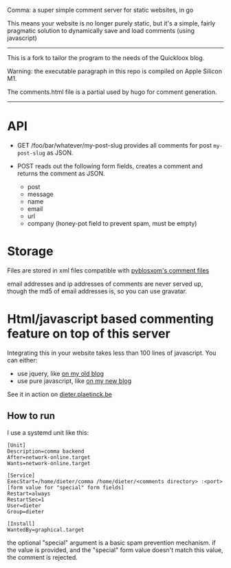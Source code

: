 Comma: a super simple comment server for static websites, in go

This means your website is no longer purely static, but it's a simple, fairly pragmatic solution to dynamically save and load comments (using javascript)

******************
This is a fork to tailor the program to the needs of the Quickloox blog.

Warning: the executable paragraph in this repo is compiled on Apple Silicon M1.

The comments.html file is a partial used by hugo for comment generation.
*******************

# API

* GET /foo/bar/whatever/my-post-slug
  provides all comments for post `my-post-slug` as JSON.

* POST
  reads out the following form fields, creates a comment and returns the comment as JSON.
  - post
  - message
  - name
  - email
  - url
  - company (honey-pot field to prevent spam, must be empty)

# Storage

Files are stored in xml files compatible with [pyblosxom's comment files](http://pyblosxom.github.io/)

email addresses and ip addresses of comments are never served up, though the md5 of email addresses is,
so you can use gravatar.

# Html/javascript based commenting feature on top of this server

Integrating this in your website takes less than 100 lines of javascript.
You can either:

* use jquery, like [on my old blog](https://github.com/Dieterbe/hugo-theme-blog/blob/master/layouts/partials/comments.html)
* use pure javascript, like [on my new blog](https://github.com/Dieterbe/dieterblog/blob/master/layouts/partials/comments.html)


See it in action on [dieter.plaetinck.be](http://dieter.plaetinck.be/)

## How to run

I use a systemd unit like this:
```
[Unit]
Description=comma backend
After=network-online.target
Wants=network-online.target

[Service]
ExecStart=/home/dieter/comma /home/dieter/<comments directory> :<port> [form value for "special" form fields]
Restart=always
RestartSec=1
User=dieter
Group=dieter

[Install]
WantedBy=graphical.target
```

the optional "special" argument is a basic spam prevention mechanism. if the value is provided, and the "special" form value doesn't match this value,
the comment is rejected. 
